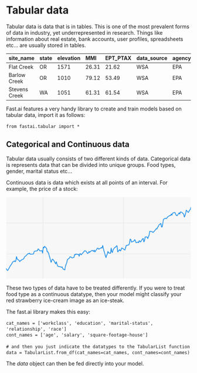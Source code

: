 # Tabular data

Tabular data is data that is in tables. This is one of the most prevalent forms of data in industry, yet underrepresented in research. Things like information about real estate, bank accounts, user profiles, spreadsheets etc... are usually stored in tables.

| site\_name | state | elevation | MMI | EPT\_PTAX | data\_source | agency |
| :--- | :--- | :--- | :--- | :--- | :--- | :--- |
| Flat Creek | OR | 1571 | 26.31 | 21.62 | WSA | EPA |
| Barlow Creek | OR | 1010 | 79.12 | 53.49 | WSA | EPA |
| Stevens Creek | WA | 1051 | 61.31 | 61.54 | WSA | EPA |

Fast.ai features a very handy library to create and train models based on tabular data, import it as follows:

```text
from fastai.tabular import *
```

## Categorical and Continuous data

Tabular data usually consists of two different kinds of data. Categorical data is represents data that can be divided into unique groups. Food types, gender, marital status etc...

Continuous data is data which exists at all points of an interval. For example, the price of a stock:

![The stock price fluctuates continuously](../.gitbook/assets/image%20%2812%29.png)

These two types of data have to be treated differently. If you were to treat food type as a continuous datatype, then your model might classify your red strawberry ice-cream image as an ice-steak.

The fast.ai library makes this easy:

```text
cat_names = ['workclass', 'education', 'marital-status',  'relationship', 'race']
cont_names = ['age', 'salary', 'square-footage-house']

# and then you just indicate the datatypes to the TabularList function 
data = TabularList.from_df(cat_names=cat_names, cont_names=cont_names)
```

 The _data_ object can then be fed directly into your model.

